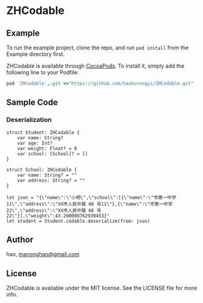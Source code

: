 # ZHCodable


## Example

To run the example project, clone the repo, and run `pod install` from the Example directory first.

ZHCodable is available through [CocoaPods](https://cocoapods.org). To install
it, simply add the following line to your Podfile:

```ruby
pod 'ZHCodable',:git =>"https://github.com/haoburongyi/ZHCodable.git"
```

## Sample Code

### Deserialization
```
struct Student: ZHCodable {
    var name: String?
    var age: Int?
    var weight: Float? = 0
    var school: [School]? = []
}

struct School: ZHCodable {
    var name: String? = ""
    var address: String? = ""
}

let json = "{\"name\":\"小明\",\"school\":[{\"name\":\"市第一中学11\",\"address\":\"XX市人民中路 66 号11\"},{\"name\":\"市第一中学22\",\"address\":\"XX市人民中路 66 号22\"}],\"weight\":43.200000762939453}"
let student = Student.codable.deserialize(from: json)

```
## Author

hao, manonghao@gmail.com

## License

ZHCodable is available under the MIT license. See the LICENSE file for more info.
